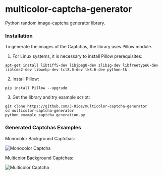 # multicolor-captcha-generator
Python random image-captcha generator library.


### Installation

To generate the images of the Captchas, the library uses Pillow module.

1. For Linux systems, it is necessary to install Pillow prerequisites:
```
apt-get install libtiff5-dev libjpeg8-dev zlib1g-dev libfreetype6-dev liblcms2-dev libwebp-dev tcl8.6-dev tk8.6-dev python-tk
```

2. Install Pillow:
```
pip install Pillow --upgrade
```

3. Get the library and try example script:
```
git clone https://github.com/J-Rios/multicolor-captcha-generator
cd multicolor-captcha-generator
python example_captcha_generation.py
```


### Generated Captchas Examples

Monocolor Background Captchas:

![Monocolor Captcha](https://github.com/J-Rios/multicolor-captcha-generator/raw/master/images/Monocolor_Background.png)



Multicolor Background Captchas:

![Multicolor Captcha](https://github.com/J-Rios/multicolor-captcha-generator/raw/master/images/Multicolor_Background.png)
